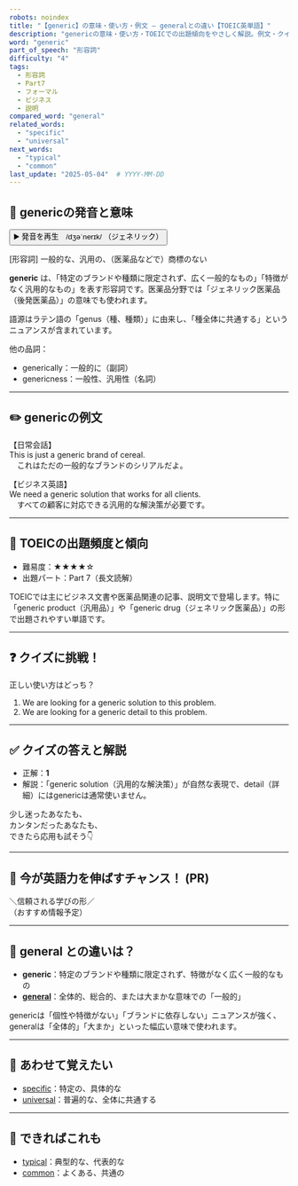 ```yaml
---
robots: noindex
title: "【generic】の意味・使い方・例文 ― generalとの違い【TOEIC英単語】"
description: "genericの意味・使い方・TOEICでの出題傾向をやさしく解説。例文・クイズ付きでgeneralとの違いもわかりやすく学べます。"
word: "generic"
part_of_speech: "形容詞"
difficulty: "4"
tags:
  - 形容詞
  - Part7
  - フォーマル
  - ビジネス
  - 説明
compared_word: "general"
related_words:
  - "specific"
  - "universal"
next_words:
  - "typical"
  - "common"
last_update: "2025-05-04"  # YYYY-MM-DD
---
```


## 🔰 genericの発音と意味

<button class="play-audio" onclick="playTTS('generic')">
  <span class="play-audio-main">
    ▶️ 発音を再生　/dʒəˈnerɪk/
  </span>
  <span class="play-audio-sub">
    （ジェネリック）
  </span>
</button>

[形容詞] 一般的な、汎用の、（医薬品などで）商標のない

**generic** は、「特定のブランドや種類に限定されず、広く一般的なもの」「特徴がなく汎用的なもの」を表す形容詞です。医薬品分野では「ジェネリック医薬品（後発医薬品）」の意味でも使われます。

語源はラテン語の「genus（種、種類）」に由来し、「種全体に共通する」というニュアンスが含まれています。

他の品詞：  
- generically：一般的に（副詞）
- genericness：一般性、汎用性（名詞）

---

## ✏️ genericの例文

【日常会話】  
This is just a generic brand of cereal.  
　これはただの一般的なブランドのシリアルだよ。

【ビジネス英語】  
We need a generic solution that works for all clients.  
　すべての顧客に対応できる汎用的な解決策が必要です。

---

## 🎯 TOEICの出題頻度と傾向

- 難易度：★★★★☆
- 出題パート：Part 7（長文読解）

TOEICでは主にビジネス文書や医薬品関連の記事、説明文で登場します。特に「generic product（汎用品）」や「generic drug（ジェネリック医薬品）」の形で出題されやすい単語です。

---

## ❓ クイズに挑戦！

正しい使い方はどっち？

1. We are looking for a generic solution to this problem.  
2. We are looking for a generic detail to this problem.

---

## ✅ クイズの答えと解説

- 正解：**1**
- 解説：「generic solution（汎用的な解決策）」が自然な表現で、detail（詳細）にはgenericは通常使いません。

少し迷ったあなたも、  
カンタンだったあなたも、  
できたら応用も試そう👇️

---

## 🚀 今が英語力を伸ばすチャンス！ (PR)

<div class="info-center">
＼信頼される学びの形／<br>  
（おすすめ情報予定）
</div>

---

## 🤔  general との違いは？

- **generic**：特定のブランドや種類に限定されず、特徴がなく広く一般的なもの
- **[general](/general)**：全体的、総合的、または大まかな意味での「一般的」

genericは「個性や特徴がない」「ブランドに依存しない」ニュアンスが強く、generalは「全体的」「大まか」といった幅広い意味で使われます。

---

## 🧩 あわせて覚えたい

- [specific](/specific)：特定の、具体的な
- [universal](/universal)：普遍的な、全体に共通する

---

## 📖 できればこれも

- [typical](/typical)：典型的な、代表的な
- [common](/common)：よくある、共通の

<!-- cvid: aid44_bid44 -->
